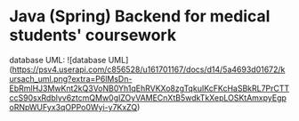 # Java (Spring) Backend for medical students' coursework
database UML:
![database UML]
(https://psv4.userapi.com/c856528/u161701167/docs/d14/5a4693d01672/kursach_uml.png?extra=P6lMsDn-EbRmlHJ3MwKnt2kQ3VoNB0Yh1qEhRVKXo8zgTqkuIKcFKcHaSBkRL7PrCTTccS90sxRdblyv6ztcmQMw0gIZOyVAMECnXtB5wdkTkXepLOSKtAmxpyEgpoRNpWUFyx3qOPPo0Wyi-y7KxZQ)
